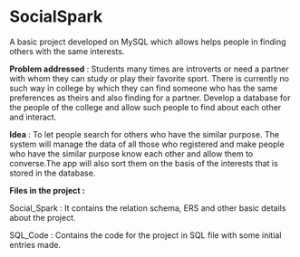 # SocialSpark
A basic project developed on MySQL which allows helps people in finding others with the same interests.

**Problem addressed** : Students many times are introverts or need a partner with whom they can study or play their favorite sport. There is currently no such way in college by which they can find someone who has the same preferences as theirs and also finding for a partner. Develop a database for the people of the college and allow such people to find about each other and interact.

**Idea** : To let people search for others who have the similar purpose. The system will manage the data of all those who registered and make people who have the similar purpose know each other and allow them to converse.The app will also sort them on the basis of the interests that is stored in the database.

**Files in the project :**

Social_Spark : It contains the relation schema, ERS and other basic details about the project.

SQL_Code : Contains the code for the project in SQL file with some initial entries made.
